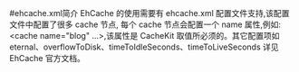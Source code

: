 #ehcache.xml简介
EhCache 的使用需要有 ehcache.xml 配置文件支持,该配置文件中配置了很多 cache 节点, 每个 cache 节点会配置一个 name 属性,例如:<cache name="blog" ...>,该属性是 CacheKit 取值所必须的。其它配置项如 eternal、overflowToDisk、timeToIdleSeconds、timeToLiveSeconds 详见 EhCache 官方文档。
